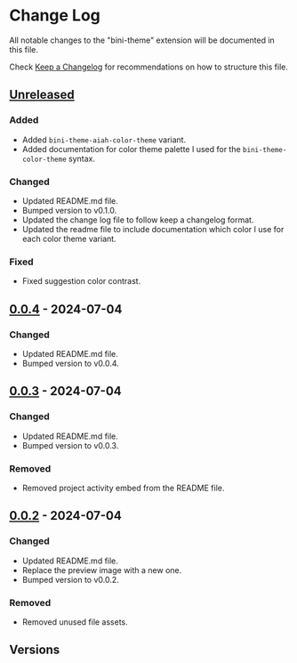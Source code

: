 # Change Log

All notable changes to the "bini-theme" extension will be documented in this file.

Check [Keep a Changelog](http://keepachangelog.com/) for recommendations on how to structure this file.

## [Unreleased]

### Added

- Added `bini-theme-aiah-color-theme` variant.
- Added documentation for color theme palette I used for the `bini-theme-color-theme` syntax.

### Changed

- Updated README.md file.
- Bumped version to v0.1.0.
- Updated the change log file to follow keep a changelog format.
- Updated the readme file to include documentation which color I use for each color theme variant.

### Fixed

- Fixed suggestion color contrast.

## [0.0.4] - 2024-07-04

### Changed

- Updated README.md file.
- Bumped version to v0.0.4.

## [0.0.3] - 2024-07-04

### Changed

- Updated README.md file.
- Bumped version to v0.0.3.

### Removed

- Removed project activity embed from the README file.

## [0.0.2] - 2024-07-04

### Changed

- Updated README.md file.
- Replace the preview image with a new one.
- Bumped version to v0.0.2.

### Removed

- Removed unused file assets.

## Versions

[unreleased]: https://github.com/olivierlacan/keep-a-changelog/compare/v1.1.1...HEAD
[0.0.4]: https://github.com/warengonzaga/bini-theme/compare/v0.0.3...v0.0.4
[0.0.3]: https://github.com/warengonzaga/bini-theme/compare/v0.0.2...v0.0.3
[0.0.2]: https://github.com/warengonzaga/bini-theme/releases/tag/v0.0.2
